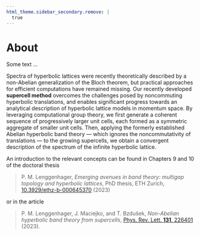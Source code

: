 ```yaml
---
html_theme.sidebar_secondary.remove: |
  true
---
```



# About

Some text ...

Spectra of hyperbolic lattices were recently theoretically described by a non-Abelian generalization of the Bloch theorem, but practical approaches for efficient computations have remained missing. Our recently developed **supercell method** overcomes the challenges posed by noncommuting hyperbolic translations, and enables significant progress towards an analytical description of hyperbolic lattice models in momentum space. By leveraging computational group theory, we first generate a coherent sequence of progressively larger unit cells, each formed as a symmetric aggregate of smaller unit cells. Then, applying the formerly established Abelian hyperbolic band theory — which ignores the noncommutativity of translations — to the growing supercells, we obtain a convergent description of the spectrum of the infinite hyperbolic lattice.

An introduction to the relevant concepts can be found in Chapters 9 and 10 of the doctoral thesis
> P. M. Lenggenhager, *Emerging avenues in band theory: multigap topology and hyperbolic lattices*, PhD thesis, ETH Zurich, <a target="_blank" href="https://doi.org/10.3929/ethz-b-000645370">10.3929/ethz-b-000645370</a> (2023)

or in the article
> P. M. Lenggenhager, J. Maciejko, and T. Bzdušek, *Non-Abelian hyperbolic band theory from supercells*, <a target="_blank" href="https://doi.org/10.1103/PhysRevLett.131.226401">Phys. Rev. Lett. **131**, 226401</a> (2023).

